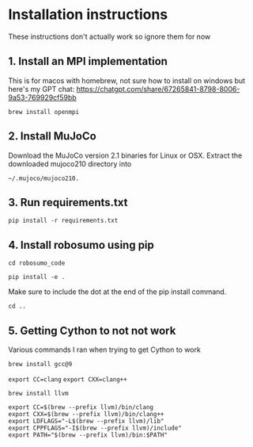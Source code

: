 # Installation instructions

These instructions don't actually work so ignore them for now
## 1. Install an MPI implementation

This is for macos with homebrew, not sure how to install on windows but here's my GPT chat: https://chatgpt.com/share/67265841-8798-8006-9a53-769929cf59bb

```brew install openmpi```


## 2. Install MuJoCo
Download the MuJoCo version 2.1 binaries for Linux or OSX.
Extract the downloaded mujoco210 directory into 

```~/.mujoco/mujoco210.```


## 3. Run requirements.txt
```pip install -r requirements.txt```

## 4. Install robosumo using pip
```cd robosumo_code```

```pip install -e .```

Make sure to include the dot at the end of the pip install command.

 ```cd ..```

## 5. Getting Cython to not not work
Various commands I ran when trying to get Cython to work

```brew install gcc@9```

```export CC=clang```
```export CXX=clang++```

```brew install llvm```

```
export CC=$(brew --prefix llvm)/bin/clang
export CXX=$(brew --prefix llvm)/bin/clang++
export LDFLAGS="-L$(brew --prefix llvm)/lib"
export CPPFLAGS="-I$(brew --prefix llvm)/include"
export PATH="$(brew --prefix llvm)/bin:$PATH"

```